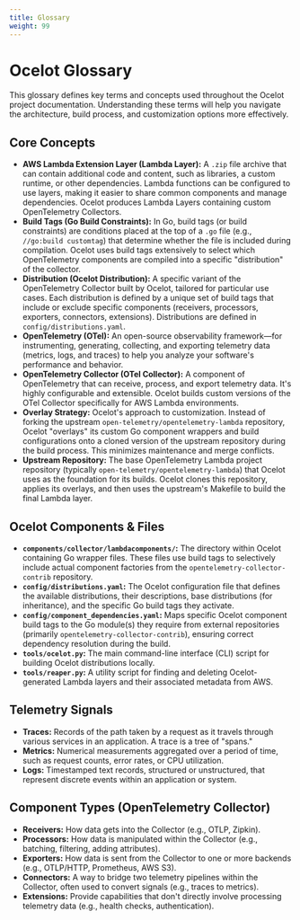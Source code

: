 ```yaml
---
title: Glossary
weight: 99
---
```


# Ocelot Glossary

This glossary defines key terms and concepts used throughout the Ocelot project documentation. Understanding these terms will help you navigate the architecture, build process, and customization options more effectively.

## Core Concepts

-   **AWS Lambda Extension Layer (Lambda Layer):** A `.zip` file archive that can contain additional code and content, such as libraries, a custom runtime, or other dependencies. Lambda functions can be configured to use layers, making it easier to share common components and manage dependencies. Ocelot produces Lambda Layers containing custom OpenTelemetry Collectors.
-   **Build Tags (Go Build Constraints):** In Go, build tags (or build constraints) are conditions placed at the top of a `.go` file (e.g., `//go:build customtag`) that determine whether the file is included during compilation. Ocelot uses build tags extensively to select which OpenTelemetry components are compiled into a specific "distribution" of the collector.
-   **Distribution (Ocelot Distribution):** A specific variant of the OpenTelemetry Collector built by Ocelot, tailored for particular use cases. Each distribution is defined by a unique set of build tags that include or exclude specific components (receivers, processors, exporters, connectors, extensions). Distributions are defined in `config/distributions.yaml`.
-   **OpenTelemetry (OTel):** An open-source observability framework—for instrumenting, generating, collecting, and exporting telemetry data (metrics, logs, and traces) to help you analyze your software's performance and behavior.
-   **OpenTelemetry Collector (OTel Collector):** A component of OpenTelemetry that can receive, process, and export telemetry data. It's highly configurable and extensible. Ocelot builds custom versions of the OTel Collector specifically for AWS Lambda environments.
-   **Overlay Strategy:** Ocelot's approach to customization. Instead of forking the upstream `open-telemetry/opentelemetry-lambda` repository, Ocelot "overlays" its custom Go component wrappers and build configurations onto a cloned version of the upstream repository during the build process. This minimizes maintenance and merge conflicts.
-   **Upstream Repository:** The base OpenTelemetry Lambda project repository (typically `open-telemetry/opentelemetry-lambda`) that Ocelot uses as the foundation for its builds. Ocelot clones this repository, applies its overlays, and then uses the upstream's Makefile to build the final Lambda layer.

## Ocelot Components & Files

-   **`components/collector/lambdacomponents/`:** The directory within Ocelot containing Go wrapper files. These files use build tags to selectively include actual component factories from the `opentelemetry-collector-contrib` repository.
-   **`config/distributions.yaml`:** The Ocelot configuration file that defines the available distributions, their descriptions, base distributions (for inheritance), and the specific Go build tags they activate.
-   **`config/component_dependencies.yaml`:** Maps specific Ocelot component build tags to the Go module(s) they require from external repositories (primarily `opentelemetry-collector-contrib`), ensuring correct dependency resolution during the build.
-   **`tools/ocelot.py`:** The main command-line interface (CLI) script for building Ocelot distributions locally.
-   **`tools/reaper.py`:** A utility script for finding and deleting Ocelot-generated Lambda layers and their associated metadata from AWS.

## Telemetry Signals

-   **Traces:** Records of the path taken by a request as it travels through various services in an application. A trace is a tree of "spans."
-   **Metrics:** Numerical measurements aggregated over a period of time, such as request counts, error rates, or CPU utilization.
-   **Logs:** Timestamped text records, structured or unstructured, that represent discrete events within an application or system.

## Component Types (OpenTelemetry Collector)

-   **Receivers:** How data gets into the Collector (e.g., OTLP, Zipkin).
-   **Processors:** How data is manipulated within the Collector (e.g., batching, filtering, adding attributes).
-   **Exporters:** How data is sent from the Collector to one or more backends (e.g., OTLP/HTTP, Prometheus, AWS S3).
-   **Connectors:** A way to bridge two telemetry pipelines within the Collector, often used to convert signals (e.g., traces to metrics).
-   **Extensions:** Provide capabilities that don't directly involve processing telemetry data (e.g., health checks, authentication). 